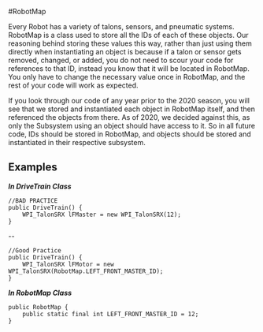 #RobotMap

Every Robot has a variety of talons, sensors, and pneumatic systems. RobotMap is a class used to store all the IDs of each of these objects. Our reasoning behind storing these values this way, rather than just using them directly when instantiating an object is because if a talon or sensor gets removed, changed, or added, you do not need to scour your code for references to that ID, instead you know that it will be located in RobotMap. You only have to change the necessary value once in RobotMap, and the rest of your code will work as expected.

If you look through our code of any year prior to the 2020 season, you will see that we stored and instantiated each object in RobotMap itself, and then referenced the objects from there. As of 2020, we decided against this, as only the Subsystem using an object should have access to it. So in all future code, IDs should be stored in RobotMap, and objects should be stored and instantiated in their respective subsystem. 

## **Examples**

***In DriveTrain Class***

    //BAD PRACTICE
    public DriveTrain() {
    	WPI_TalonSRX lFMaster = new WPI_TalonSRX(12);
    }
    
--

    //Good Practice
    public DriveTrain() {
    	WPI_TalonSRX lFMotor = new WPI_TalonSRX(RobotMap.LEFT_FRONT_MASTER_ID);
    }
***In RobotMap Class***

    public RobotMap { 
    	public static final int LEFT_FRONT_MASTER_ID = 12;
    }
	
